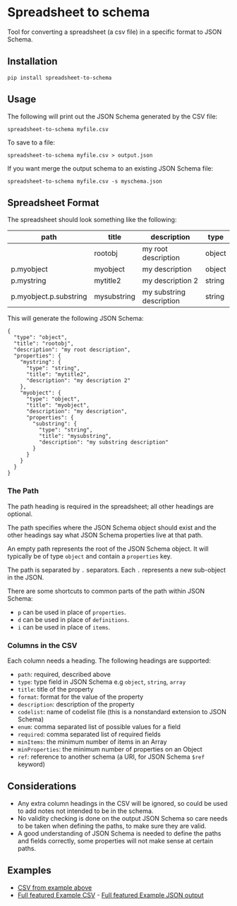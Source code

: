 # Spreadsheet to schema

Tool for converting a spreadsheet (a csv file) in a specific format to JSON Schema.

## Installation

```pip install spreadsheet-to-schema```

## Usage 

The following will print out the JSON Schema generated by the CSV file:

```spreadsheet-to-schema myfile.csv```

To save to a file:

```spreadsheet-to-schema myfile.csv > output.json```

If you want merge the output schema to an existing JSON Schema file:

```spreadsheet-to-schema myfile.csv -s myschema.json```

## Spreadsheet Format

The spreadsheet should look something like the following:

|path                  |title      |description             |type  |
|----------------------|-----------|------------------------|------|
|                      |rootobj    |my root description     |object|
|p.myobject            |myobject   |my description          |object|
|p.mystring            |mytitle2   |my description 2        |string|
|p.myobject.p.substring|mysubstring|my substring description|string|


This will generate the following JSON Schema:

```
{
  "type": "object",
  "title": "rootobj",
  "description": "my root description",
  "properties": {
    "mystring": {
      "type": "string",
      "title": "mytitle2",
      "description": "my description 2"
    },
    "myobject": {
      "type": "object",
      "title": "myobject",
      "description": "my description",
      "properties": {
        "substring": {
          "type": "string",
          "title": "mysubstring",
          "description": "my substring description"
        }
      }
    }
  }
}

```

### The Path 

The path heading is required in the spreadsheet; all other headings are optional.

The path specifies where the JSON Schema object should exist and the other headings say what JSON Schema properties live at that path.

An empty path represents the root of the JSON Schema object. It will typically be of type `object` and contain a `properties` key.

The path is separated by `.` separators. Each `.` represents a new sub-object in the JSON. 

There are some shortcuts to common parts of the path within JSON Schema:

* `p` can be used in place of `properties`.
* `d` can be used in place of `definitions`.
* `i` can be used in place of `items`.


### Columns in the CSV

Each column needs a heading. The following headings are supported:

* `path`: required, described above
* `type`: type field in JSON Schema e.g `object`, `string`, `array`
* `title`: title of the property
* `format`: format for the value of the property
* `description`: description of the property
* `codelist`: name of codelist file (this is a nonstandard extension to JSON Schema)
* `enum`: comma separated list of possible values for a field
* `required`: comma separated list of required fields
* `minItems`: the minimum number of items in an Array
* `minProperties`: the minimum number of properties on an Object
* `ref`: reference to another schema (a URI, for JSON Schema `$ref` keyword)

## Considerations

* Any extra column headings in the CSV will be ignored, so could be used to add notes not intended to be in the schema.
* No validity checking is done on the output JSON Schema so care needs to be taken when defining the paths, to make sure they are valid.  
* A good understanding of JSON Schema is needed to define the paths and fields correctly, some properties will not make sense at certain paths.

## Examples

* [CSV from example above](https://github.com/openownership/spreadsheet-to-schema/blob/main/examples/readme-basic.csv)
* [Full featured Example CSV](https://github.com/openownership/spreadsheet-to-schema/blob/main/examples/full-example.csv) - [Full featured Example JSON output](https://github.com/openownership/spreadsheet-to-schema/blob/main/examples/full-example.json)

